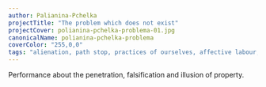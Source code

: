 ```yaml
---
author: Palianina-Pchelka
projectTitle: "The problem which does not exist"
projectCover: polianina-pchelka-problema-01.jpg
canonicalName: polianina-pchelka-problema
coverColor: "255,0,0"
tags: "alienation, path stop, practices of ourselves, affective labour, intimate interfaces, practice of small movements, terror of relationship"
---
```


Performance about the penetration, falsification and illusion of property.
